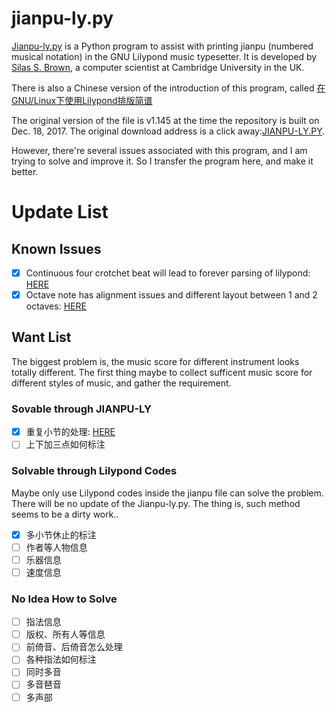 # jianpu-ly.py

[Jianpu-ly.py](http://people.ds.cam.ac.uk/ssb22/mwrhome/jianpu-ly.html) is a Python program to assist with printing jianpu (numbered musical notation) in the GNU Lilypond music typesetter. It is developed by [Silas S. Brown](http://people.ds.cam.ac.uk/ssb22/), a computer scientist at Cambridge University in the UK.

There is also a Chinese version of the introduction of this program, called [在GNU/Linux下使用Lilypond排版简谱](http://www.cnblogs.com/quantumman/p/5189701.html)

The original version of the file is v1.145 at the time the repository is built on Dec. 18, 2017. The original download address is a click away:[JIANPU-LY.PY](http://people.ds.cam.ac.uk/ssb22/mwrhome/jianpu-ly.py).

However, there're several issues associated with this program, and I am trying to solve and improve it. So I transfer the program here, and make it better.

# Update List

## Known Issues
- [x] Continuous four crotchet beat will lead to forever parsing of lilypond: [HERE](https://github.com/dovecho/Jianpu/commit/f4e9b38828b78793a74a478da22c37e35cf06680)
- [x] Octave note has alignment issues and different layout between 1 and 2 octaves: [HERE](https://github.com/dovecho/Jianpu/commit/d51d69f11ec66d9f3528fb18cc7c216b70b07c25)

## Want List

The biggest problem is, the music score for different instrument looks totally different. The first thing maybe to collect sufficent music score for different styles of music, and gather the requirement.

### Sovable through JIANPU-LY
- [x] 重复小节的处理: [HERE](https://github.com/dovecho/Jianpu/commit/d51d69f11ec66d9f3528fb18cc7c216b70b07c25)
- [ ] 上下加三点如何标注

### Solvable through Lilypond Codes

Maybe only use Lilypond codes inside the jianpu file can solve the problem. There will be no update of the Jianpu-ly.py. The thing is, such method seems to be a dirty work..

- [x] 多小节休止的标注
- [ ] 作者等人物信息
- [ ] 乐器信息
- [ ] 速度信息

### No Idea How to Solve
- [ ] 指法信息
- [ ] 版权、所有人等信息
- [ ] 前倚音、后倚音怎么处理
- [ ] 各种指法如何标注
- [ ] 同时多音
- [ ] 多音琶音
- [ ] 多声部
